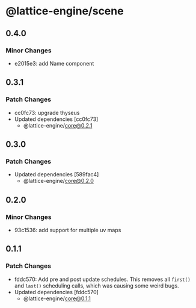 # @lattice-engine/scene

## 0.4.0

### Minor Changes

- e2015e3: add Name component

## 0.3.1

### Patch Changes

- cc0fc73: upgrade thyseus
- Updated dependencies [cc0fc73]
  - @lattice-engine/core@0.2.1

## 0.3.0

### Patch Changes

- Updated dependencies [589fac4]
  - @lattice-engine/core@0.2.0

## 0.2.0

### Minor Changes

- 93c1536: add support for multiple uv maps

## 0.1.1

### Patch Changes

- fddc570: Add pre and post update schedules. This removes all `first()` and `last()` scheduling calls, which was causing some weird bugs.
- Updated dependencies [fddc570]
  - @lattice-engine/core@0.1.1
